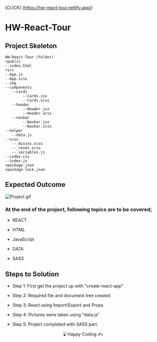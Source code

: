 [CLİCK] (https://hw-react-tour.netlify.app/)

# HW-React-Tour

## Project Skeleton 
```
HW-React-Tour (folder)
+public
--index.html
+src
--App.js
--App.scss
--img
--components
   --cards
        --Cards.jsx
        --Cards.scss
   --header
        --Header.jsx
        --Header.scss
   --navbar
        --Navbar.jsx
        --Navbar.scss
--helper
   --data.js
--scss
   --_mixins.scss
   --_reset.scss
   --_variables.js
--index.css
--index.js
+package.json
+package-lock.json
```
## Expected Outcome

![Project gif](./src/img/tour.gif)


### At the end of the project, following topics are to be covered;
- REACT

- HTML 

- JavaScript

- DATA

- SASS 

## Steps to Solution

- Step 1: First get the project up with "create-react-app"

- Step 2: Required file and document tree created

- Step 3: React using Import/Export and Props

- Step 4: Pictures were taken using "data.js"

- Step 5: Project completed with SASS part




<center> ⌛ Happy Coding  ✍ </center>
